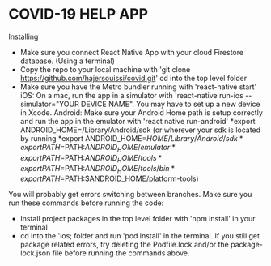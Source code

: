 # COVID-19 HELP APP



Installing 

- Make sure you connect React Native App with your cloud Firestore database.
(Using a terminal)
- Copy the repo to your local machine with 'git clone https://github.com/hajersouissi/covid.git'
cd into the top level folder
- Make sure you have the Metro bundler running with 'react-native start'
iOS: On a mac, run the app in a simulator with 'react-native run-ios --simulator="YOUR DEVICE NAME". You may have to set   up a new device in Xcode.
Android: Make sure your Android Home path is setup correctly and run the app in the emulator with 'react native run-android' *export ANDROID_HOME=/Library/Android/sdk (or wherever your sdk is located by running *export ANDROID_HOME=$HOME/Library/Android/sdk
*export PATH=$PATH:$ANDROID_HOME/emulator
*export PATH=$PATH:$ANDROID_HOME/tools
*export PATH=$PATH:$ANDROID_HOME/tools/bin
*export PATH=$PATH:$ANDROID_HOME/platform-tools)

You will probably get errors switching between branches. Make sure you run these commands before running the code:

- Install project packages in the top level folder with 'npm install' in your terminal
- cd into the 'ios; folder and run 'pod install' in the terminal.
If you still get package related errors, try deleting the Podfile.lock and/or the package-lock.json file before running the commands above.
